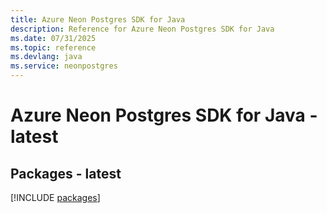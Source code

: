 ```yaml
---
title: Azure Neon Postgres SDK for Java
description: Reference for Azure Neon Postgres SDK for Java
ms.date: 07/31/2025
ms.topic: reference
ms.devlang: java
ms.service: neonpostgres
---
```

# Azure Neon Postgres SDK for Java - latest
## Packages - latest
[!INCLUDE [packages](neon-postgres-index.md)]